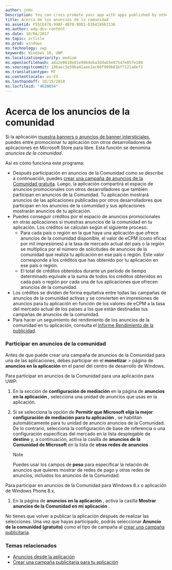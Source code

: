 ```yaml
---
author: jnHs
Description: You can cross-promote your app with apps published by other developers. We call this feature community ads.
title: Acerca de los anuncios de la comunidad
ms.assetid: F55CE478-99AF-4B70-90D1-D16419562136
ms.author: wdg-dev-content
ms.date: 10/04/2017
ms.topic: article
ms.prod: windows
ms.technology: uwp
keywords: Windows 10, UWP
ms.localizationpriority: medium
ms.openlocfilehash: ada2e0610e81e986deba3ddab5e87547e05fe108
ms.sourcegitcommit: 106aec1e59ba41aae2ac00f909b81bf7121a6ef1
ms.translationtype: MT
ms.contentlocale: es-ES
ms.lasthandoff: 10/15/2018
ms.locfileid: "4620654"
---
```

# <a name="about-community-ads"></a>Acerca de los anuncios de la comunidad

Si la aplicación [muestra banners o anuncios de banner intersticiales](../monetize/display-ads-in-your-app.md), puedes entre promocionar tu aplicación con otros desarrolladores de aplicaciones en Microsoft Store para libre. Esta función se denomina *anuncios de la comunidad*.  

Así es cómo funciona este programa:

* Después participación en anuncios de la Comunidad como se describe a continuación, puedes [crear una campaña de anuncios de la Comunidad gratuita](create-an-ad-campaign-for-your-app.md). Luego, la aplicación compartirá el espacio de anuncios promocionales con otros desarrolladores que también participan en anuncios de la Comunidad. Tu aplicación mostrará anuncios de las aplicaciones publicadas por otros desarrolladores que participan en los anuncios de la comunidad y sus aplicaciones mostrarán anuncios de tu aplicación.
* Puedes conseguir créditos por el espacio de anuncios promocionales en otras aplicaciones si muestras anuncios de la comunidad en tu aplicación. Los créditos se calculan según el siguiente proceso:
  * Para cada país o región en la que haya una aplicación que ofrece anuncios de la comunidad disponible, el valor de eCPM (costo eficaz por mil impresiones) a la tasa de mercado actual del país o la región se multiplica por el número de solicitudes de anuncios de la comunidad que realiza tu aplicación en ese país o región. Este valor corresponde a los créditos que has obtenido por tu aplicación en ese país o región.
  * El total de créditos obtenidos durante un período de tiempo determinado equivale a la suma de todos los créditos obtenidos en cada país o región por cada una de tus aplicaciones que ofrecen anuncios de la comunidad.
* Los créditos se dividen de forma equitativa entre todas las campañas de anuncios de la comunidad activas y se convierten en impresiones de anuncios para tu aplicación en función de los valores de eCPM a la tasa del mercado actual de los países a los que están destinadas tus campañas de anuncios de la comunidad.
* Para hacer un seguimiento del rendimiento de los anuncios de la comunidad en tu aplicación, consulta el [Informe Rendimiento de la publicidad](advertising-performance-report.md).

### <a name="opt-in-to-community-ads"></a>Participar en anuncios de la comunidad

Antes de que puede crear una campaña de anuncios de la Comunidad para una de las aplicaciones, debes participar en el **monetizar** &gt; página de **anuncios en la aplicación** en el panel del centro de desarrollo de Windows.

Para participar en anuncios de la Comunidad para una aplicación para UWP:

1. En la sección de **configuración de mediación** en la página de **anuncios en la aplicación** , selecciona una unidad de anuncios que usas en la aplicación.
2. Si se selecciona la opción de **Permitir que Microsoft elija la mejor configuración de mediación para tu aplicación** , se habilitan automáticamente para tu unidad de anuncio anuncios de la Comunidad. De lo contrario, selecciona la configuración de base de referencia o una configuración específicas del mercado en la lista desplegable de **destino** y, a continuación, activa la casilla de **anuncios de la Comunidad de Microsoft** en la lista de **otras redes de anuncios** .

    > [!NOTE]
    > Puedes usar los campos de **peso** para especificar la relación de anuncios que quieres mostrar de redes de pago y otras redes de anuncios, incluidos los anuncios de la Comunidad.

Para participar en anuncios de la Comunidad para Windows 8.x o aplicación de Windows Phone 8.x,

1. En la página de **anuncios en la aplicación** , activa la casilla **Mostrar anuncios de la Comunidad en mi aplicación** .

No tienes que volver a publicar la aplicación después de realizar las selecciones. Una vez que hayas participado, podrás seleccionar **Anuncio de la comunidad (gratuito)** como el tipo de campaña al [crear una campaña publicitaria](create-an-ad-campaign-for-your-app.md).

### <a name="related-topics"></a>Temas relacionados

* [Anuncios desde la aplicación](in-app-ads.md)
* [Crear una campaña publicitaria para tu aplicación](create-an-ad-campaign-for-your-app.md)

